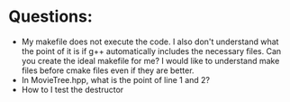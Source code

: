 # Questions:
* My makefile does not execute the code. I also don't understand what the point of it is if g++ automatically includes the necessary files. Can you create the ideal makefile for me? I would like to understand make files before cmake files even if they are better.
* In MovieTree.hpp, what is the point of line 1 and 2?
* How to I test the destructor
